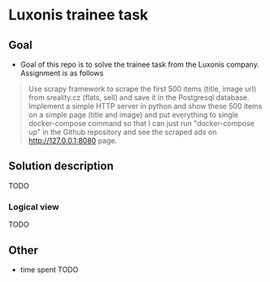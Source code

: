 # Luxonis trainee task

## Goal
* Goal of this repo is to solve the trainee task from the Luxonis company.
Assignment is as follows
> Use scrapy framework to scrape the first 500 items (title, image url) from sreality.cz (flats, sell) and save it in the Postgresql database. Implement a simple HTTP server in python and show these 500 items on a simple page (title and image) and put everything to single docker-compose command so that I can just run "docker-compose up" in the Github repository and see the scraped ads on http://127.0.0.1:8080 page.

## Solution description
TODO

### Logical view
TODO

## Other
* time spent TODO